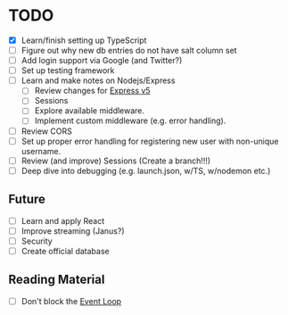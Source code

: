 # TODO
- [x] Learn/finish setting up TypeScript
- [ ] Figure out why new db entries do not have salt column set
- [ ] Add login support via Google (and Twitter?)
- [ ] Set up testing framework
- [ ] Learn and make notes on Nodejs/Express
    - [ ] Review changes for [Express v5](https://expressjs.com/en/guide/migrating-5.html)
    - [ ] Sessions
    - [ ] Explore available middleware.
    - [ ] Implement custom middleware (e.g. error handling).
- [ ] Review CORS
- [ ] Set up proper error handling for registering new user with non-unique username.
- [ ] Review (and improve) Sessions (Create a branch!!!)
- [ ] Deep dive into debugging (e.g. launch.json, w/TS, w/nodemon etc.)

## Future
- [ ] Learn and apply React
- [ ] Improve streaming (Janus?)
- [ ] Security
- [ ] Create official database

## Reading Material
- [ ] Don't block the [Event Loop](https://nodejs.org/en/learn/asynchronous-work/dont-block-the-event-loop)
